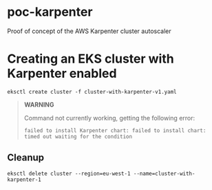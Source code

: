 # poc-karpenter

Proof of concept of the AWS Karpenter cluster autoscaler

# Creating an EKS cluster with Karpenter enabled

```
eksctl create cluster -f cluster-with-karpenter-v1.yaml
```

> **WARNING**
> 
> Command not currently working, getting the following error:
> 
>  ```failed to install Karpenter chart: failed to install chart: timed out waiting for the condition```

## Cleanup

```
eksctl delete cluster --region=eu-west-1 --name=cluster-with-karpenter-1
```